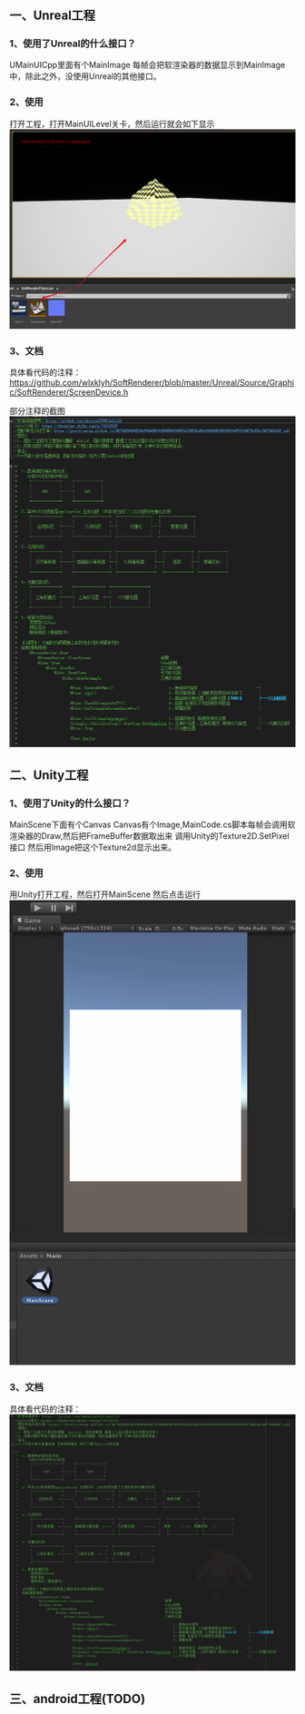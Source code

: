 # 
## 一、Unreal工程
### 1、使用了Unreal的什么接口？
UMainUICpp里面有个MainImage 每帧会把软渲染器的数据显示到MainImage中，除此之外，没使用Unreal的其他接口。

### 2、使用
打开工程，打开MainUILevel关卡，然后运行就会如下显示
![](Img/2020-06-22-09-08-07.png)

### 3、文档
具体看代码的注释：
https://github.com/wlxklyh/SoftRenderer/blob/master/Unreal/Source/Graphic/SoftRenderer/ScreenDevice.h

部分注释的截图
![](Img/2020-06-22-09-12-06.png)


## 二、Unity工程

### 1、使用了Unity的什么接口？
MainScene下面有个Canvas Canvas有个Image,MainCode.cs脚本每帧会调用软渲染器的Draw,然后把FrameBuffer数据取出来 调用Unity的Texture2D.SetPixel接口 然后用Image把这个Texture2d显示出来。

### 2、使用
用Unity打开工程，然后打开MainScene 然后点击运行
![](Img/UnityDemo.gif)


### 3、文档
具体看代码的注释：
![](Img/2020-06-22-20-30-25.png)
## 三、android工程(TODO)